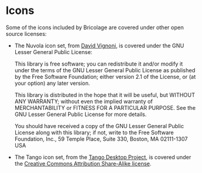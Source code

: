 # Icons
Some of the icons included by Bricolage are covered under other open source licenses:

* The Nuvola icon set, from [David Vignoni](http://icon-king.com), is covered under the GNU Lesser General Public License:

    This library is free software; you can redistribute it and/or
    modify it under the terms of the GNU Lesser General Public
    License as published by the Free Software Foundation; either
    version 2.1 of the License, or (at your option) any later version.

    This library is distributed in the hope that it will be useful,
    but WITHOUT ANY WARRANTY; without even the implied warranty of
    MERCHANTABILITY or FITNESS FOR A PARTICULAR PURPOSE.  See the GNU
    Lesser General Public License for more details.

    You should have received a copy of the GNU Lesser General Public
    License along with this library; if not, write to the Free Software
    Foundation, Inc., 59 Temple Place, Suite 330, Boston, MA  02111-1307  USA

* The Tango icon set, from the [Tango Desktop Project](http://tango.freedesktop.org), is covered under the [Creative Commons Attribution Share-Alike license](http://creativecommons.org/licenses/by-sa/2.5/).
